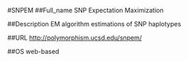 #SNPEM
##Full_name
SNP Expectation Maximization

##Description
EM algorithm estimations of SNP haplotypes

##URL
http://polymorphism.ucsd.edu/snpem/

##OS
web-based

